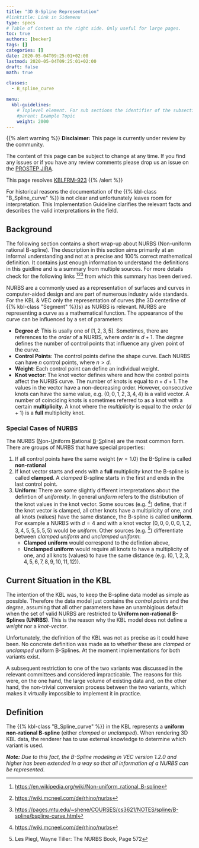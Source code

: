 ```yaml
---
title: "3D B-Spline Representation"
#linktitle: Link in Sidemenu
type: specs
# Table of Content on the right side. Only useful for large pages.
toc: true
authors: [becker]
tags: []
categories: []
date: 2020-05-04T09:25:01+02:00
lastmod: 2020-05-04T09:25:01+02:00
draft: false
math: true

classes:
  - B_spline_curve

menu:
  kbl-guidelines:
    # Toplevel element. For sub sections the identifier of the subsection
    #parent: Example Topic
    weight: 2000
---
```

{{% alert warning %}}
**Disclaimer:** This page is currently under review by the community.  

The content of this page can be subject to change at any time. If you find any issues or if you have any review comments please drop us an issue on the [PROSTEP JIRA](https://track.prostep.com/projects/KBLFRM/). 

This page resolves [KBLFRM-923](https://track.prostep.com/browse/KBLFRM-923)
{{% /alert %}}

For historical reasons the documentation of the {{% kbl-class "B_Spline_curve" %}} is not clear and unfortunately leaves room for interpretation. This Implementation Guideline clarifies the relevant facts and describes the valid interpretations in the field.

## Background

The following section contains a short wrap-up about NURBS (Non-uniform rational B-spline). The description in this section aims primarily at an informal understanding and not at a precise and 100% correct mathematical definition. It contains just enough information to understand the definitions in this guidline and is a summary from multiple sources. For more details check for the following links [^1][^2][^3] from which this summary has been derived.

NURBS are a commonly used as a representation of surfaces and curves in computer-aided design and are part of numerous industry wide standards. For the KBL & VEC only the representation of curves (the 3D centerline of {{% kbl-class "Segment" %}}s) as NURBS is relevant. NURBS are representing a curve as a mathematical function. The appearance of the curve can be influenced by a set of parameters:

* **Degree $d$:** This is usally one of $\left [1,2,3,5 \right ]$. Sometimes, there are references to the *order* of a NURBS, where *order* is $d + 1$. The *degree* defines the number of control points that influence any given point of the curve. 
* **Control Points**: The control points define the shape curve. Each NURBS can have $n$ control points, where $n > d$.
* **Weight**: Each control point can define an individual weight.
* **Knot vector**: The knot vector defines where and how the control points affect the NURBS curve. The number of knots is equal to $n + d + 1$. The values in the vector have a non-decreasing order. However, consecutive knots can have the same value, e.g. $(0,0,1,2,3,4,4)$ is a valid vector. A number of coinciding knots is sometimes referred to as a knot with a certain **multiplicity**. A knot where the *multiplicity* is equal to the *order* ($d+1$) is a **full** multiplicity knot. 

### Special Cases of NURBS

The NURBS (<u>N</u>on-<u>U</u>niform <u>R</u>ational <u>B</u>-<u>S</u>pline) are the most common form. There are groups of NURBS that have special properties: 

1. If all control points have the same weight ($w=1.0$) the B-Spline is called **non-rational**
2. If knot vector starts and ends with a **full** multiplicity knot the B-spline is called **clamped**. A *clamped* B-spline starts in the first and ends in the last control point.
3. **Uniform**: There are some slightly different interpretations about the defintion of *uniformity*. In general *uniform* refers to the distribution of the  knot values in the knot vector. Some sources (e.g. [^2]) define, that if the knot vector is clamped, all other knots have a multiplicity of one, and all knots (values) have the same distance, the B-spline is called **uniform**. For example a NURBS with $d=4$ and with a knot vector $(0,0,0,0,0,1,2,3,4,5,5,5,5,5)$ would be *uniform*. Other sources (e.g. [^4]) differentiate between *clamped uniform* and *unclamped uniform*: 
   * **Clamped uniform** would correspond to the defintion above,
   * **Unclamped uniform** would require all knots to have a multiplicity of one, and all knots (values) to have the same distance (e.g. $(0,1,2,3,4,5,6,7,8,9,10,11,12)$).

## Current Situation in the KBL

The intention of the KBL was, to keep the B-spline data model as simple as possible. Therefore the data model just contains the *control points* and the *degree*, assuming that all other parameters have an unambigious default when the set of valid NURBS are restricted to **Uniform non-rational B-Splines (UNRBS)**. This is the reason why the KBL model does not define a *weight* nor a *knot-vector*. 

Unfortunately, the definition of the KBL was not as precise as it could have been. No concrete definition was made as to whether these are *clamped* or *unclamped* uniform B-Splines. At the moment implementations for both variants exist. 

A subsequent restriction to one of the two variants was discussed in the relevant committees and considered impracticable. The reasons for this were, on the one hand, the large volume of existing data and, on the other hand, the non-trivial conversion process between the two variants, which makes it virtually impossible to implement it in practice.

## Definition

The {{% kbl-class "B_Spline_curve" %}} in the KBL represents a **uniform non-rational B-spline** (either *clamped* or *unclamped*).  When rendering 3D KBL data, the renderer has to use external knowledge to determine which variant is used. 

***Note:** Due to this fact, the B-Spline modeling in VEC version 1.2.0 and higher has been extended in a way so that all information of a NURBS can be represented.*

[^1]: https://en.wikipedia.org/wiki/Non-uniform_rational_B-spline
[^2]: https://wiki.mcneel.com/de/rhino/nurbs
[^3]: https://pages.mtu.edu/~shene/COURSES/cs3621/NOTES/spline/B-spline/bspline-curve.html
[^4]: Les Piegl, Wayne Tiller: The NURBS Book, Page 572
